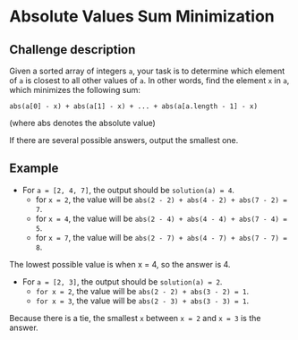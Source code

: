 # Absolute Values Sum Minimization

## Challenge description

Given a sorted array of integers `a`, your task is to determine which element of `a` is closest to all other values of `a`. In other words, find the element `x` in `a`, which minimizes the following sum:

```
abs(a[0] - x) + abs(a[1] - x) + ... + abs(a[a.length - 1] - x)
```

(where abs denotes the absolute value)

If there are several possible answers, output the smallest one.

## Example

* For `a = [2, 4, 7]`, the output should be `solution(a) = 4`.
    * for `x = 2`, the value will be `abs(2 - 2) + abs(4 - 2) + abs(7 - 2) = 7`.
    * for `x = 4`, the value will be `abs(2 - 4) + abs(4 - 4) + abs(7 - 4) = 5`.
    * for `x = 7`, the value will be `abs(2 - 7) + abs(4 - 7) + abs(7 - 7) = 8`.

The lowest possible value is when x = 4, so the answer is 4.

* For `a = [2, 3]`, the output should be `solution(a) = 2`.
    * `for x = 2`, the value will be `abs(2 - 2) + abs(3 - 2) = 1`.
    * `for x = 3`, the value will be `abs(2 - 3) + abs(3 - 3) = 1`.

Because there is a tie, the smallest `x` between `x = 2` and `x = 3` is the answer.
